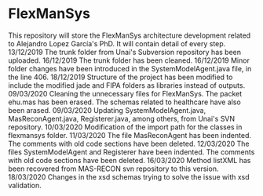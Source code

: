 # FlexManSys
This repository will store the FlexManSys architecture development related to Alejandro Lopez García's PhD.
It will contain detail of every step.
13/12/2019 The trunk folder from Unai's Subversion repository has been uploaded.
16/12/2019 The trunk folder has been cleaned.
16/12/2019 Minor folder changes have been introduced in the SystemModelAgent.java file, in the line 406.
18/12/2019 Structure of the project has been modified to include the modified jade and FIPA folders as libraries instead of outputs.
09/03/2020 Cleaning the unnecessary files for FlexManSys. The packet ehu.mas has been erased. The schemas related to healthcare have also been arased. 
09/03/2020 Updating SystemModelAgent.java, MasReconAgent.java, Registerer.java, among others, from Unai's SVN repository.
10/03/2020 Modification of the import path for the classes in flexmansys folder.
11/03/2020 The file MasReconAgent has been indented. The comments with old code sections have been deleted.
12/03/2020 The files SystemModelAgent and Registerer have been indented. The comments with old code sections have been deleted.
16/03/2020 Method listXML has been recovered from MAS-RECON svn repository to this version.
18/03/2020 Changes in the xsd schemas trying to solve the issue with xsd validation.